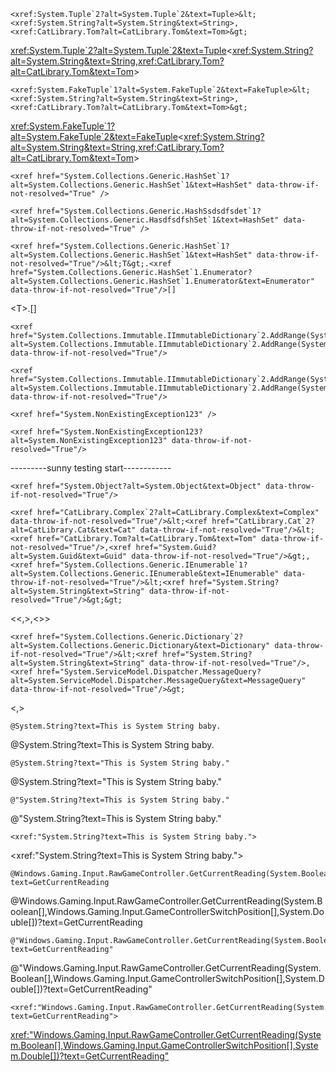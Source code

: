 ```
<xref:System.Tuple`2?alt=System.Tuple`2&text=Tuple>&lt;<xref:System.String?alt=System.String&text=String>,<xref:CatLibrary.Tom?alt=CatLibrary.Tom&text=Tom>&gt;
```
<xref:System.Tuple`2?alt=System.Tuple`2&text=Tuple>&lt;<xref:System.String?alt=System.String&text=String>,<xref:CatLibrary.Tom?alt=CatLibrary.Tom&text=Tom>&gt;


```
<xref:System.FakeTuple`1?alt=System.FakeTuple`2&text=FakeTuple>&lt;<xref:System.String?alt=System.String&text=String>,<xref:CatLibrary.Tom?alt=CatLibrary.Tom&text=Tom>&gt;
```
<xref:System.FakeTuple`1?alt=System.FakeTuple`2&text=FakeTuple>&lt;<xref:System.String?alt=System.String&text=String>,<xref:CatLibrary.Tom?alt=CatLibrary.Tom&text=Tom>&gt;


```
<xref href="System.Collections.Generic.HashSet`1?alt=System.Collections.Generic.HashSet`1&text=HashSet" data-throw-if-not-resolved="True" />
```
<xref href="System.Collections.Generic.HashSet`1?alt=System.Collections.Generic.HashSet`1&text=HashSet" data-throw-if-not-resolved="True" />

```
<xref href="System.Collections.Generic.HashSsdsdfsdet`1?alt=System.Collections.Generic.HasdfsdfshSet`1&text=HashSet" data-throw-if-not-resolved="True" />
```
<xref href="System.Collections.Generic.HashSsdsdfsdet`1?alt=System.Collections.Generic.HasdfsdfshSet`1&text=HashSet" data-throw-if-not-resolved="True" />

```
<xref href="System.Collections.Generic.HashSet`1?alt=System.Collections.Generic.HashSet`1&text=HashSet" data-throw-if-not-resolved="True"/>&lt;T&gt;.<xref href="System.Collections.Generic.HashSet`1.Enumerator?alt=System.Collections.Generic.HashSet`1.Enumerator&text=Enumerator" data-throw-if-not-resolved="True"/>[]
```
<xref href="System.Collections.Generic.HashSet`1?alt=System.Collections.Generic.HashSet`1&text=HashSet" data-throw-if-not-resolved="True"/>&lt;T&gt;.<xref href="System.Collections.Generic.HashSet`1.Enumerator?alt=System.Collections.Generic.HashSet`1.Enumerator&text=Enumerator" data-throw-if-not-resolved="True"/>[]


```
<xref href="System.Collections.Immutable.IImmutableDictionary`2.AddRange(System.Collections.Generic.IEnumerable{System.Collections.Generic.KeyValuePair{`0,`1}})?alt=System.Collections.Immutable.IImmutableDictionary`2.AddRange(System.Collections.Generic.IEnumerable{System.Collections.Generic.KeyValuePair{`0,`1}})&text=AddRange(IEnumerable%3CKeyValuePair%3CTKey%2CTValue%3E%3E)" data-throw-if-not-resolved="True"/>
```
<xref href="System.Collections.Immutable.IImmutableDictionary`2.AddRange(System.Collections.Generic.IEnumerable{System.Collections.Generic.KeyValuePair{`0,`1}})?alt=System.Collections.Immutable.IImmutableDictionary`2.AddRange(System.Collections.Generic.IEnumerable{System.Collections.Generic.KeyValuePair{`0,`1}})&text=AddRange(IEnumerable%3CKeyValuePair%3CTKey%2CTValue%3E%3E)" data-throw-if-not-resolved="True"/>


```
<xref href="System.Collections.Immutable.IImmutableDictionary`2.AddRange(System.Collections.Generic.IEnumerable{System.Collections.Generic.KeyValuePair{`0,`1}})?alt=System.Collections.Immutable.IImmutableDictionary`2.AddRange(System.Collections.Generic.IEnumerable{System.Collections.Generic.KeyValuePair{`0,`1}})&text=AddRange%28IEnumerable%26lt%3BKeyValuePair%26lt%3BTKey%2CTValue%26gt%3B%26gt%3B%29" data-throw-if-not-resolved="True"/>
```
<xref href="System.Collections.Immutable.IImmutableDictionary`2.AddRange(System.Collections.Generic.IEnumerable{System.Collections.Generic.KeyValuePair{`0,`1}})?alt=System.Collections.Immutable.IImmutableDictionary`2.AddRange(System.Collections.Generic.IEnumerable{System.Collections.Generic.KeyValuePair{`0,`1}})&text=AddRange%28IEnumerable%26lt%3BKeyValuePair%26lt%3BTKey%2CTValue%26gt%3B%26gt%3B%29" data-throw-if-not-resolved="True"/>


```
<xref href="System.NonExistingException123" />
```
<xref href="System.NonExistingException123" />

```
<xref href="System.NonExistingException123?alt=System.NonExistingException123" data-throw-if-not-resolved="True"/>
```
<xref href="System.NonExistingException123?alt=System.NonExistingException123" data-throw-if-not-resolved="True"/>


---------sunny testing start------------
```
<xref href="System.Object?alt=System.Object&text=Object" data-throw-if-not-resolved="True"/>
```
<xref href="System.Object?alt=System.Object&text=Object" data-throw-if-not-resolved="True"/>

```
<xref href="CatLibrary.Complex`2?alt=CatLibrary.Complex&text=Complex" data-throw-if-not-resolved="True"/>&lt;<xref href="CatLibrary.Cat`2?alt=CatLibrary.Cat&text=Cat" data-throw-if-not-resolved="True"/>&lt;<xref href="CatLibrary.Tom?alt=CatLibrary.Tom&text=Tom" data-throw-if-not-resolved="True"/>,<xref href="System.Guid?alt=System.Guid&text=Guid" data-throw-if-not-resolved="True"/>&gt;,<xref href="System.Collections.Generic.IEnumerable`1?alt=System.Collections.Generic.IEnumerable&text=IEnumerable" data-throw-if-not-resolved="True"/>&lt;<xref href="System.String?alt=System.String&text=String" data-throw-if-not-resolved="True"/>&gt;&gt;
```
<xref href="CatLibrary.Complex`2?alt=CatLibrary.Complex&text=Complex" data-throw-if-not-resolved="True"/>&lt;<xref href="CatLibrary.Cat`2?alt=CatLibrary.Cat&text=Cat" data-throw-if-not-resolved="True"/>&lt;<xref href="CatLibrary.Tom?alt=CatLibrary.Tom&text=Tom" data-throw-if-not-resolved="True"/>,<xref href="System.Guid?alt=System.Guid&text=Guid" data-throw-if-not-resolved="True"/>&gt;,<xref href="System.Collections.Generic.IEnumerable`1?alt=System.Collections.Generic.IEnumerable&text=IEnumerable" data-throw-if-not-resolved="True"/>&lt;<xref href="System.String?alt=System.String&text=String" data-throw-if-not-resolved="True"/>&gt;&gt;

```
<xref href="System.Collections.Generic.Dictionary`2?alt=System.Collections.Generic.Dictionary&text=Dictionary" data-throw-if-not-resolved="True"/>&lt;<xref href="System.String?alt=System.String&text=String" data-throw-if-not-resolved="True"/>,<xref href="System.ServiceModel.Dispatcher.MessageQuery?alt=System.ServiceModel.Dispatcher.MessageQuery&text=MessageQuery" data-throw-if-not-resolved="True"/>&gt;
```
<xref href="System.Collections.Generic.Dictionary`2?alt=System.Collections.Generic.Dictionary&text=Dictionary" data-throw-if-not-resolved="True"/>&lt;<xref href="System.String?alt=System.String&text=String" data-throw-if-not-resolved="True"/>,<xref href="System.ServiceModel.Dispatcher.MessageQuery?alt=System.ServiceModel.Dispatcher.MessageQuery&text=MessageQuery" data-throw-if-not-resolved="True"/>&gt;

```
@System.String?text=This is System String baby.
```
@System.String?text=This is System String baby.

```
@System.String?text="This is System String baby."
```
@System.String?text="This is System String baby."

```
@"System.String?text=This is System String baby."
```
@"System.String?text=This is System String baby."

```
<xref:"System.String?text=This is System String baby.">
```
<xref:"System.String?text=This is System String baby.">

```
@Windows.Gaming.Input.RawGameController.GetCurrentReading(System.Boolean[],Windows.Gaming.Input.GameControllerSwitchPosition[],System.Double[])?text=GetCurrentReading
```
@Windows.Gaming.Input.RawGameController.GetCurrentReading(System.Boolean[],Windows.Gaming.Input.GameControllerSwitchPosition[],System.Double[])?text=GetCurrentReading

```
@"Windows.Gaming.Input.RawGameController.GetCurrentReading(System.Boolean[],Windows.Gaming.Input.GameControllerSwitchPosition[],System.Double[])?text=GetCurrentReading"
```
@"Windows.Gaming.Input.RawGameController.GetCurrentReading(System.Boolean[],Windows.Gaming.Input.GameControllerSwitchPosition[],System.Double[])?text=GetCurrentReading"

```
<xref:"Windows.Gaming.Input.RawGameController.GetCurrentReading(System.Boolean[],Windows.Gaming.Input.GameControllerSwitchPosition[],System.Double[])?text=GetCurrentReading">
```
<xref:"Windows.Gaming.Input.RawGameController.GetCurrentReading(System.Boolean[],Windows.Gaming.Input.GameControllerSwitchPosition[],System.Double[])?text=GetCurrentReading">

